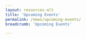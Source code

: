 ```yaml
---
layout: resources-alt
title: 'Upcoming Events'
permalink: /news/upcoming-events/
breadcrumb: 'Upcoming Events'

---
```


